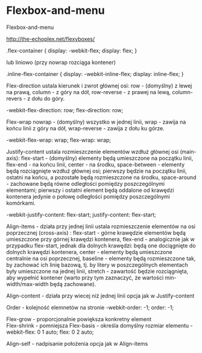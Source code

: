 # Flexbox-and-menu
Flexbox-and-menu

http://the-echoplex.net/flexyboxes/

.flex-container {
display: -webkit-flex;
display: flex;
}

lub liniowo (przy nowrap rozciąga kontener)

.inline-flex-container {
display: -webkit-inline-flex;
display: inline-flex;
}


Flex-direction 
ustala kierunek i zwrot głównej osi:
row - (domyślny) z lewej na prawą,
column - z góry na dół,
row-reverse - z prawej na lewą,
column-revers - z dołu do góry.

-webkit-flex-direction: row;
    flex-direction: row;
    
Flex-wrap
nowrap - (domyślny) wszystko w jednej linii,
wrap -  zawija na końcu linii z góry na dół,
wrap-reverse - zawija z dołu ku górze.

-webkit-flex-wrap: wrap;
    flex-wrap: wrap;
    
    
Justify-content
ustala rozmieszczenie elementów wzdłuż głównej osi (main-axis):
flex-start - (domyślny) elementy będą umieszczone na początku linii,
flex-end - na końcu linii,
center - na środku,
space-between - elementy będą rozciągnięte wzdłuż głównej osi; pierwszy będzie na początku linii, ostatni na końcu, a pozostałe będą rozmieszczone na środku,
space-around - zachowane będą równe odległości pomiędzy poszczególnymi elementami; pierwszy i ostatni element będą oddalone od krawędzi kontenera jedynie o połowę odległości pomiędzy poszczególnymi komórkami.

-webkit-justify-content: flex-start;
    justify-content: flex-start;
    

Align-items - działa przy jednej linii
ustala rozmieszczenie elementów na osi poprzecznej (cross-axis) :
flex-start - górne krawędzie elementów będą umieszczone przy górnej krawędzi kontenera,
flex-end - analogicznie jak w przypadku flex-start, jednak dla dolnych krawędzi: będą one dociągnięte do dolnych krawędzi kontenera,
center - elementy będą umieszczone centralnie na osi poprzecznej,
baseline - elementy będą rozmieszczone tak, by zachować ich linię bazową, tj. by litery w poszczególnych elementach były umieszczone na jednej linii,
stretch - zawartość będzie rozciągnięta, aby wypełnić kontener (warto przy tym zaznaczyć, że wartości min-width/max-width będą zachowane).

Align-content - działa przy wiecej niż jednej linii
opcja jak w Justify-content


Order - kolejność elemnetów na stronie
-webkit-order: -1;
    order: -1;
    
Flex-grow - proporcjonalnie powiększa konkretny element    
Flex-shrink - pomniejsza
Flex-basis - określa domyślny rozmiar elementu
-webkit-flex: 0 1 auto;
    flex: 0 2 auto;

Align-self - nadpisanie położenia
opcja jak w Align-items
